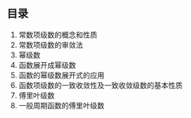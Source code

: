 ## 目录

1. 常数项级数的概念和性质
2. 常数项级数的审敛法
3. 幂级数
4. 函数展开成幂级数
5. 函数的幂级数展开式的应用
6. 函数项级数的一致收敛性及一致收敛级数的基本性质
7. 傅里叶级数
8. 一般周期函数的傅里叶级数